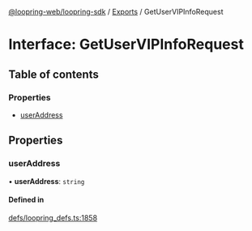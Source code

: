 [@loopring-web/loopring-sdk](../README.md) / [Exports](../modules.md) / GetUserVIPInfoRequest

# Interface: GetUserVIPInfoRequest

## Table of contents

### Properties

- [userAddress](GetUserVIPInfoRequest.md#useraddress)

## Properties

### userAddress

• **userAddress**: `string`

#### Defined in

[defs/loopring_defs.ts:1858](https://github.com/Loopring/loopring_sdk/blob/ea87b1c/src/defs/loopring_defs.ts#L1858)
